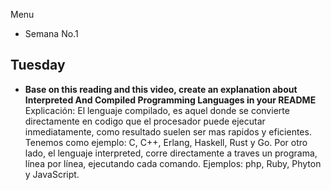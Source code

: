 Menu

- Semana No.1 

## Tuesday

- **Base on this reading and this video, create an explanation about Interpreted And Compiled Programming Languages in your README**
Explicación: El lenguaje compilado, es aquel donde se convierte directamente en codigo que el procesador puede ejecutar inmediatamente, como resultado suelen ser mas rapidos y eficientes. Tenemos como ejemplo: C, C++, Erlang, Haskell, Rust y Go.  Por otro lado, el lenguaje interpreted, corre directamente a traves un programa, línea por línea, ejecutando cada comando. Ejemplos: php, Ruby, Phyton y JavaScript. 